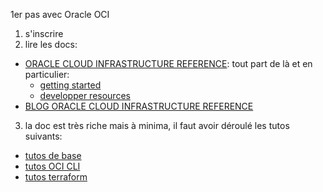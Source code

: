 1er pas avec Oracle OCI

1. s'inscrire
2. lire les docs:
  - [ORACLE CLOUD INFRASTRUCTURE REFERENCE](https://docs.oracle.com/en-us/iaas/Content/home.htm): tout part de là et en particulier:
    - [getting started](https://docs.oracle.com/en-us/iaas/Content/GSG/Concepts/baremetalintro.htm)
    - [developper resources](https://docs.oracle.com/en-us/iaas/Content/devtoolshome.htm)
  - [BLOG ORACLE CLOUD INFRASTRUCTURE REFERENCE](https://blogs.oracle.com/cloud-infrastructure)
3. la doc est très riche mais à minima, il faut avoir déroulé les tutos suivants:
  - [tutos de base](https://docs.oracle.com/en-us/iaas/Content/GSG/Reference/tutorials.htm)
  - [tutos OCI CLI](https://docs.oracle.com/en-us/iaas/Content/API/Concepts/cliconcepts.htm)
  - [tutos terraform](https://docs.oracle.com/en-us/iaas/developer-tutorials/tutorials/tf-provider/01-summary.htm)



